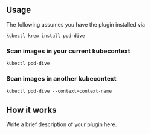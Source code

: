 
## Usage
The following assumes you have the plugin installed via

```shell
kubectl krew install pod-dive
```

### Scan images in your current kubecontext

```shell
kubectl pod-dive
```

### Scan images in another kubecontext

```shell
kubectl pod-dive --context=context-name
```

## How it works
Write a brief description of your plugin here.
